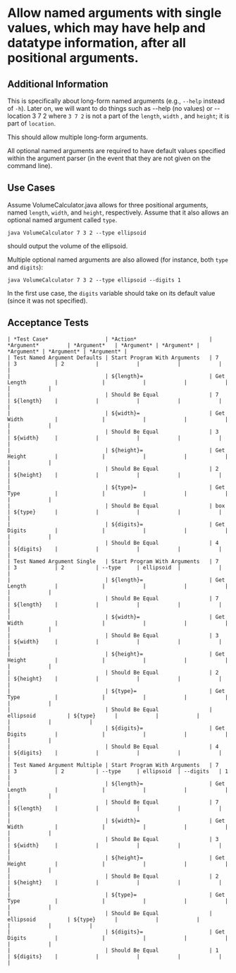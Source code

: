 # Allow named arguments with single values, which may have help and datatype information, after all positional arguments.

## Additional Information

This is specifically about long-form named arguments (e.g., `--help` instead of `-h`).
Later on, we will want to do things such as
    --help (no values)
or
    --location 3 7 2
where `3 7 2` is not a part of the `length`, `width` , and `height`; it is part of `location`.

This should allow multiple long-form arguments.

All optional named arguments are required to have default values specified within the argument parser (in the event that they are not given on the command line).

## Use Cases

Assume VolumeCalculator.java allows for three positional arguments, named `length`, `width`, and `height`, respectively. Assume that it also allows an optional named argument called `type`.

    java VolumeCalculator 7 3 2 --type ellipsoid
    
should output the volume of the ellipsoid.

Multiple optional named arguments are also allowed (for instance, both `type` and `digits`):

    java VolumeCalculator 7 3 2 --type ellipsoid --digits 1
    
In the first use case, the `digits` variable should take on its default value (since it was not specified).

## Acceptance Tests

    | *Test Case*                  | *Action*                       | *Argument*         | *Argument*   | *Argument* | *Argument* | *Argument* | *Argument* | *Argument* |
    | Test Named Argument Defaults | Start Program With Arguments   | 7                  | 3            | 2          |            |            |            |            |
    |                              | ${length}=                     | Get Length         |              |            |            |            |            |            |
    |                              | Should Be Equal                | 7                  | ${length}    |            |            |            |            |            |
    |                              | ${width}=                      | Get Width          |              |            |            |            |            |            |
    |                              | Should Be Equal                | 3                  | ${width}     |            |            |            |            |            |
    |                              | ${height}=                     | Get Height         |              |            |            |            |            |            |
    |                              | Should Be Equal                | 2                  | ${height}    |            |            |            |            |            |
    |                              | ${type}=                       | Get Type           |              |            |            |            |            |            |
    |                              | Should Be Equal                | box                | ${type}      |            |            |            |            |            |
    |                              | ${digits}=                     | Get Digits         |              |            |            |            |            |            |
    |                              | Should Be Equal                | 4                  | ${digits}    |            |            |            |            |            |
    | Test Named Argument Single   | Start Program With Arguments   | 7                  | 3            | 2          | --type     | ellipsoid  |            |            |
    |                              | ${length}=                     | Get Length         |              |            |            |            |            |            |
    |                              | Should Be Equal                | 7                  | ${length}    |            |            |            |            |            |
    |                              | ${width}=                      | Get Width          |              |            |            |            |            |            |
    |                              | Should Be Equal                | 3                  | ${width}     |            |            |            |            |            |
    |                              | ${height}=                     | Get Height         |              |            |            |            |            |            |
    |                              | Should Be Equal                | 2                  | ${height}    |            |            |            |            |            |
    |                              | ${type}=                       | Get Type           |              |            |            |            |            |            |
    |                              | Should Be Equal                | ellipsoid          | ${type}      |            |            |            |            |            |
    |                              | ${digits}=                     | Get Digits         |              |            |            |            |            |            |
    |                              | Should Be Equal                | 4                  | ${digits}    |            |            |            |            |            |
    | Test Named Argument Multiple | Start Program With Arguments   | 7                  | 3            | 2          | --type     | ellipsoid  | --digits   | 1          |
    |                              | ${length}=                     | Get Length         |              |            |            |            |            |            |
    |                              | Should Be Equal                | 7                  | ${length}    |            |            |            |            |            |
    |                              | ${width}=                      | Get Width          |              |            |            |            |            |            |
    |                              | Should Be Equal                | 3                  | ${width}     |            |            |            |            |            |
    |                              | ${height}=                     | Get Height         |              |            |            |            |            |            |
    |                              | Should Be Equal                | 2                  | ${height}    |            |            |            |            |            |
    |                              | ${type}=                       | Get Type           |              |            |            |            |            |            |
    |                              | Should Be Equal                | ellipsoid          | ${type}      |            |            |            |            |            |
    |                              | ${digits}=                     | Get Digits         |              |            |            |            |            |            |
    |                              | Should Be Equal                | 1                  | ${digits}    |            |            |            |            |            |
